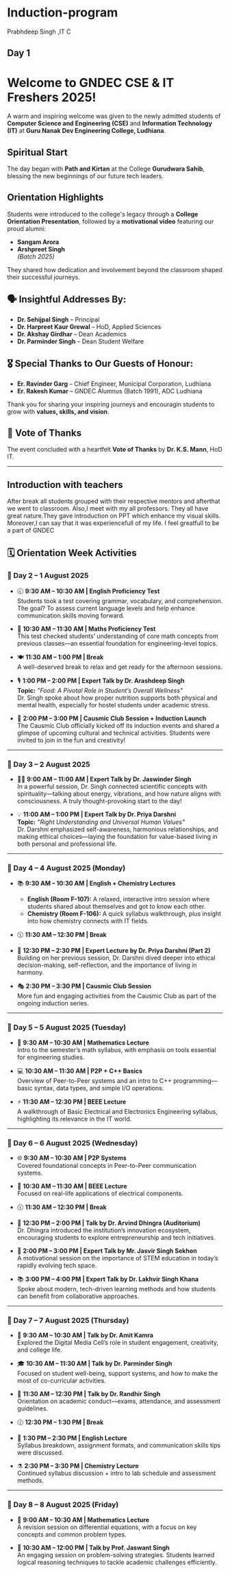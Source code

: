 # Induction-program
Prabhdeep Singh ,IT C
## Day 1
# Welcome to GNDEC CSE & IT Freshers 2025!

A warm and inspiring welcome was given to the newly admitted students of **Computer Science and Engineering (CSE)** and **Information Technology (IT)** at **Guru Nanak Dev Engineering College, Ludhiana**.

## Spiritual Start
The day began with **Path and Kirtan** at the College **Gurudwara Sahib**, blessing the new beginnings of our future tech leaders.

## Orientation Highlights
Students were introduced to the college's legacy through a **College Orientation Presentation**, followed by a **motivational video** featuring our proud alumni:

- **Sangam Arora**  
- **Arshpreet Singh**  
*(Batch 2025)*

They shared how dedication and involvement beyond the classroom shaped their successful journeys.

## 🗣️ Insightful Addresses By:
- **Dr. Sehijpal Singh** – Principal  
- **Dr. Harpreet Kaur Grewal** – HoD, Applied Sciences  
- **Dr. Akshay Girdhar** – Dean Academics  
- **Dr. Parminder Singh** – Dean Student Welfare  

## 🎖️ Special Thanks to Our Guests of Honour:
- **Er. Ravinder Garg** – Chief Engineer, Municipal Corporation, Ludhiana  
- **Er. Rakesh Kumar** – GNDEC Alumnus (Batch 1991), ADC Ludhiana  

Thank you for sharing your inspiring journeys and encouragin students to grow with **values, skills, and vision**.

## 🙌 Vote of Thanks
The event concluded with a heartfelt **Vote of Thanks** by **Dr. K.S. Mann**, HoD IT.

---

## Introduction with teachers 
After break all students grouped with their respective mentors and afterthat we went to classroom.
<bv> Also,I meet with my all professors.
<bv>They all have great nature.They gave introduction on PPT which enhance my visual skills. 
Moreover,I can say that it was experiencefull of my life.
I feel greatfull to be a part of GNDEC 

## 🗓️ Orientation Week Activities  
### 📅 Day 2 – 1 August 2025

- 🕤 **9:30 AM – 10:30 AM | English Proficiency Test**  
  Students took a test covering grammar, vocabulary, and comprehension. The goal? To assess current language levels and help enhance communication skills moving forward.

- 🧮 **10:30 AM – 11:30 AM | Maths Proficiency Test**  
  This test checked students’ understanding of core math concepts from previous classes—an essential foundation for engineering-level topics.

- 🍽️ **11:30 AM – 1:00 PM | Break**  
  A well-deserved break to relax and get ready for the afternoon sessions.

- 🎙️ **1:00 PM – 2:00 PM | Expert Talk by Dr. Arashdeep Singh**  
  **Topic:** *"Food: A Pivotal Role in Student’s Overall Wellness"*  
  Dr. Singh spoke about how proper nutrition supports both physical and mental health, especially for hostel students under academic stress.

- 🎉 **2:00 PM – 3:00 PM | Causmic Club Session + Induction Launch**  
  The Causmic Club officially kicked off its induction events and shared a glimpse of upcoming cultural and technical activities. Students were invited to join in the fun and creativity!

---

### 📅 Day 3 – 2 August 2025

- 🧘‍♂️ **9:00 AM – 11:00 AM | Expert Talk by Dr. Jaswinder Singh**  
  In a powerful session, Dr. Singh connected scientific concepts with spirituality—talking about energy, vibrations, and how nature aligns with consciousness. A truly thought-provoking start to the day!

- 💡 **11:00 AM – 1:00 PM | Expert Talk by Dr. Priya Darshni**  
  **Topic:** *"Right Understanding and Universal Human Values"*  
  Dr. Darshni emphasized self-awareness, harmonious relationships, and making ethical choices—laying the foundation for value-based living in both personal and professional life.

---

### 📅 Day 4 – 4 August 2025 (Monday)

- 📚 **9:30 AM – 10:30 AM | English + Chemistry Lectures**  
  - **English (Room F-107):** A relaxed, interactive intro session where students shared about themselves and got to know each other.  
  - **Chemistry (Room F-106):** A quick syllabus walkthrough, plus insight into how chemistry connects with IT fields.

- 🕦 **11:30 AM – 12:30 PM | Break**

- 🧠 **12:30 PM – 2:30 PM | Expert Lecture by Dr. Priya Darshni (Part 2)**  
  Building on her previous session, Dr. Darshni dived deeper into ethical decision-making, self-reflection, and the importance of living in harmony.

- 🎭 **2:30 PM – 3:30 PM | Causmic Club Session**  
  More fun and engaging activities from the Causmic Club as part of the ongoing induction series.

---

### 📅 Day 5 – 5 August 2025 (Tuesday)

- 📐 **9:30 AM – 10:30 AM | Mathematics Lecture**  
  Intro to the semester’s math syllabus, with emphasis on tools essential for engineering studies.

- 💻 **10:30 AM – 11:30 AM | P2P + C++ Basics**  
  Overview of Peer-to-Peer systems and an intro to C++ programming—basic syntax, data types, and simple I/O operations.

- ⚡ **11:30 AM – 12:30 PM | BEEE Lecture**  
  A walkthrough of Basic Electrical and Electronics Engineering syllabus, highlighting its relevance in the IT world.

---

### 📅 Day 6 – 6 August 2025 (Wednesday)

- 🌐 **9:30 AM – 10:30 AM | P2P Systems**  
  Covered foundational concepts in Peer-to-Peer communication systems.

- 🔌 **10:30 AM – 11:30 AM | BEEE Lecture**  
  Focused on real-life applications of electrical components.

- 🕦 **11:30 AM – 12:30 PM | Break**

- 🚀 **12:30 PM – 2:00 PM | Talk by Dr. Arvind Dhingra (Auditorium)**  
  Dr. Dhingra introduced the institution’s innovation ecosystem, encouraging students to explore entrepreneurship and tech initiatives.

- 🧪 **2:00 PM – 3:00 PM | Expert Talk by Mr. Jasvir Singh Sekhon**  
  A motivational session on the importance of STEM education in today’s rapidly evolving tech space.

- 📚 **3:00 PM – 4:00 PM | Expert Talk by Dr. Lakhvir Singh Khana**  
  Spoke about modern, tech-driven learning methods and how students can benefit from collaborative approaches.

---

### 📅 Day 7 – 7 August 2025 (Thursday)

- 📸 **9:30 AM – 10:30 AM | Talk by Dr. Amit Kamra**  
  Explored the Digital Media Cell’s role in student engagement, creativity, and college life.

- 🎓 **10:30 AM – 11:30 AM | Talk by Dr. Parminder Singh**  
  Focused on student well-being, support systems, and how to make the most of co-curricular activities.

- 📏 **11:30 AM – 12:30 PM | Talk by Dr. Randhir Singh**  
  Orientation on academic conduct—exams, attendance, and assessment guidelines.

- 🕧 **12:30 PM – 1:30 PM | Break**

- 📝 **1:30 PM – 2:30 PM | English Lecture**  
  Syllabus breakdown, assignment formats, and communication skills tips were discussed.

- ⚗️ **2:30 PM – 3:30 PM | Chemistry Lecture**  
  Continued syllabus discussion + intro to lab schedule and assessment methods.

---

### 📅 Day 8 – 8 August 2025 (Friday)

- 🧮 **9:00 AM – 10:30 AM | Mathematics Lecture**  
  A revision session on differential equations, with a focus on key concepts and common problem types.

- 🧠 **10:30 AM – 12:00 PM | Talk by Prof. Jaswant Singh**  
  An engaging session on problem-solving strategies. Students learned logical reasoning techniques to tackle academic challenges efficiently.


